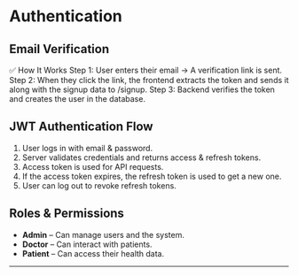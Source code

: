 # Authentication

## Email Verification

✅ How It Works
Step 1: User enters their email → A verification link is sent.
Step 2: When they click the link, the frontend extracts the token and sends it along with the signup data to /signup.
Step 3: Backend verifies the token and creates the user in the database.

## JWT Authentication Flow
1. User logs in with email & password.
2. Server validates credentials and returns access & refresh tokens.
3. Access token is used for API requests.
4. If the access token expires, the refresh token is used to get a new one.
5. User can log out to revoke refresh tokens.

## Roles & Permissions
- **Admin** – Can manage users and the system.
- **Doctor** – Can interact with patients.
- **Patient** – Can access their health data.


---